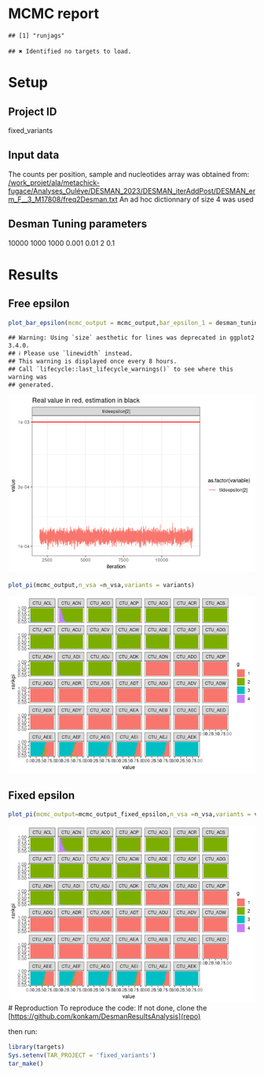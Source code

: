 MCMC report
================

    ## [1] "runjags"

    ## ✖ Identified no targets to load.

# Setup

## Project ID

fixed_variants

## Input data

The counts per position, sample and nucleotides array was obtained from:
[/work_projet/ala/metachick-fugace/Analyses_Ouléye/DESMAN_2023/DESMAN_iterAddPost/DESMAN_erm_F\_\_3_M17808/freq2Desman.txt]()
An ad hoc dictionnary of size 4 was used

## Desman Tuning parameters

10000
1000
1000
0.001
0.01
2
0.1

# Results

## Free epsilon

``` r
plot_bar_epsilon(mcmc_output = mcmc_output,bar_epsilon_1 = desman_tuning_parameters$bar_epsilon_1)
```

    ## Warning: Using `size` aesthetic for lines was deprecated in ggplot2 3.4.0.
    ## ℹ Please use `linewidth` instead.
    ## This warning is displayed once every 8 hours.
    ## Call `lifecycle::last_lifecycle_warnings()` to see where this warning was
    ## generated.

![](fixed_variants_files/figure-gfm/unnamed-chunk-4-1.png)<!-- -->

``` r
plot_pi(mcmc_output,n_vsa =n_vsa,variants = variants)
```

![](fixed_variants_files/figure-gfm/unnamed-chunk-4-2.png)<!-- -->

## Fixed epsilon

``` r
plot_pi(mcmc_output=mcmc_output_fixed_epsilon,n_vsa =n_vsa,variants = variants )
```

![](fixed_variants_files/figure-gfm/unnamed-chunk-5-1.png)<!-- --> \#
Reproduction To reproduce the code: If not done, clone the
[https://github.com/konkam/DesmanResultsAnalysis](repo)

then run:

``` r
library(targets)
Sys.setenv(TAR_PROJECT = 'fixed_variants')
tar_make()
```
